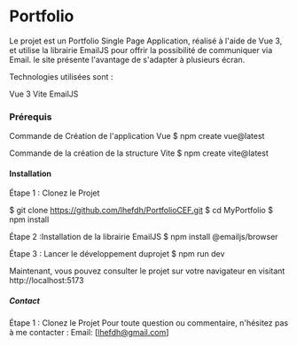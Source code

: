# Portfolio

Le projet est un Portfolio Single Page Application, réalisé à l'aide de Vue 3, et utilise la librairie EmailJS pour offrir la possibilité de communiquer via Email.
le site présente l'avantage de s'adapter à plusieurs écran.

Technologies utilisées sont :

Vue 3
Vite
EmailJS

### Prérequis

Commande de Création de l'application Vue
$ npm create vue@latest

Commande de la création de la structure Vite
$ npm create vite@latest

#### Installation
Étape 1 : Clonez le Projet

$ git clone https://github.com/lhefdh/PortfolioCEF.git
$ cd MyPortfolio
$ npm install

Étape 2 :Installation de la librairie EmailJS
$ npm install @emailjs/browser

Étape 3 : Lancer le développement duprojet
$ npm run dev

Maintenant, vous pouvez consulter le projet sur votre navigateur en visitant http://localhost:5173

##### Contact
Étape 1 : Clonez le Projet
Pour toute question ou commentaire, n'hésitez pas à me contacter :
Email: [lhefdh@gmail.com]
